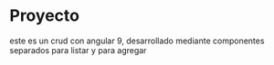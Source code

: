 # Proyecto

este es un crud con angular 9, desarrollado mediante componentes separados para listar y para agregar
